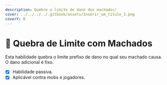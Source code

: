 ```yaml
---
description: Quebre o limite de dano dos machados!
cover: ../../../../.gitbook/assets/Inserir_um_titulo_3.png
coverY: 0
---
```


# 💪 Quebra de Limite com Machados

Esta habilidade quebra o limite prefixo de dano no qual seu machado causa. O dano adicional é fixo.

* [x] Habilidade passiva.
* [x] Aplicável contra mobs e jogadores.
